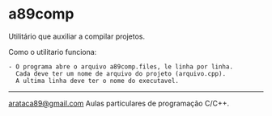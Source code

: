 # a89comp

Utilitário que auxiliar a compilar projetos.

Como o utilitario funciona:

    - O programa abre o arquivo a89comp.files, le linha por linha.
      Cada deve ter um nome de arquivo do projeto (arquivo.cpp).
      A ultima linha deve ter o nome do executavel.

-----------
arataca89@gmail.com
Aulas particulares de programação C/C++.
